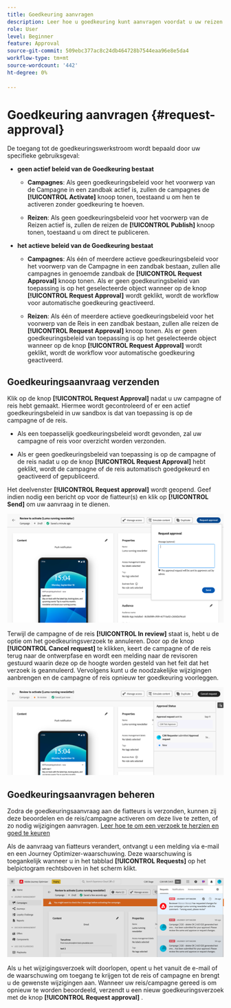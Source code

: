 ```yaml
---
title: Goedkeuring aanvragen
description: Leer hoe u goedkeuring kunt aanvragen voordat u uw reizen en campagnes publiceert.
role: User
level: Beginner
feature: Approval
source-git-commit: 509ebc377ac8c24db464728b7544eaa96e8e5da4
workflow-type: tm+mt
source-wordcount: '442'
ht-degree: 0%

---
```



# Goedkeuring aanvragen {#request-approval}

De toegang tot de goedkeuringswerkstroom wordt bepaald door uw specifieke gebruiksgeval:

* **geen actief beleid van de Goedkeuring bestaat**

   * **Campagnes**: Als geen goedkeuringsbeleid voor het voorwerp van de Campagne in een zandbak actief is, zullen de campagnes de **[!UICONTROL Activate]** knoop tonen, toestaand u om hen te activeren zonder goedkeuring te hoeven.

   * **Reizen**: Als geen goedkeuringsbeleid voor het voorwerp van de Reizen actief is, zullen de reizen de **[!UICONTROL Publish]** knoop tonen, toestaand u om direct te publiceren.

* **het actieve beleid van de Goedkeuring bestaat**

   * **Campagnes**: Als één of meerdere actieve goedkeuringsbeleid voor het voorwerp van de Campagne in een zandbak bestaan, zullen alle campagnes in genoemde zandbak de **[!UICONTROL Request Approval]** knoop tonen.
Als er geen goedkeuringsbeleid van toepassing is op het geselecteerde object wanneer op de knop **[!UICONTROL Request Approval]** wordt geklikt, wordt de workflow voor automatische goedkeuring geactiveerd.

   * **Reizen**: Als één of meerdere actieve goedkeuringsbeleid voor het voorwerp van de Reis in een zandbak bestaan, zullen alle reizen de **[!UICONTROL Request Approval]** knoop tonen.
Als er geen goedkeuringsbeleid van toepassing is op het geselecteerde object wanneer op de knop **[!UICONTROL Request Approval]** wordt geklikt, wordt de workflow voor automatische goedkeuring geactiveerd.

## Goedkeuringsaanvraag verzenden

Klik op de knop **[!UICONTROL Request Approval]** nadat u uw campagne of reis hebt gemaakt. Hiermee wordt gecontroleerd of er een actief goedkeuringsbeleid in uw sandbox is dat van toepassing is op de campagne of de reis.

* Als een toepasselijk goedkeuringsbeleid wordt gevonden, zal uw campagne of reis voor overzicht worden verzonden.

* Als er geen goedkeuringsbeleid van toepassing is op de campagne of de reis nadat u op de knop **[!UICONTROL Request Approval]** hebt geklikt, wordt de campagne of de reis automatisch goedgekeurd en geactiveerd of gepubliceerd.

Het deelvenster **[!UICONTROL Request approval]** wordt geopend. Geef indien nodig een bericht op voor de fiatteur(s) en klik op **[!UICONTROL Send]** om uw aanvraag in te dienen.

![](assets/approval-request.png)

Terwijl de campagne of de reis **[!UICONTROL In review]** staat is, hebt u de optie om het goedkeuringsverzoek te annuleren. Door op de knop **[!UICONTROL Cancel request]** te klikken, keert de campagne of de reis terug naar de ontwerpfase en wordt een melding naar de revisoren gestuurd waarin deze op de hoogte worden gesteld van het feit dat het verzoek is geannuleerd. Vervolgens kunt u de noodzakelijke wijzigingen aanbrengen en de campagne of reis opnieuw ter goedkeuring voorleggen.

![](assets/approval-cancel.png)

## Goedkeuringsaanvragen beheren

Zodra de goedkeuringsaanvraag aan de fiatteurs is verzonden, kunnen zij deze beoordelen en de reis/campagne activeren om deze live te zetten, of zo nodig wijzigingen aanvragen. [ Leer hoe te om een verzoek te herzien en goed te keuren ](review-approve-request.md)

Als de aanvraag van fiatteurs verandert, ontvangt u een melding via e-mail en een Journey Optimizer-waarschuwing. Deze waarschuwing is toegankelijk wanneer u in het tabblad **[!UICONTROL Requests]** op het belpictogram rechtsboven in het scherm klikt.

![](assets/changes-requested.png)

Als u het wijzigingsverzoek wilt doorlopen, opent u het vanuit de e-mail of de waarschuwing om toegang te krijgen tot de reis of campagne en brengt u de gewenste wijzigingen aan. Wanneer uw reis/campagne gereed is om opnieuw te worden beoordeeld, verzendt u een nieuw goedkeuringsverzoek met de knop **[!UICONTROL Request approval]** .



